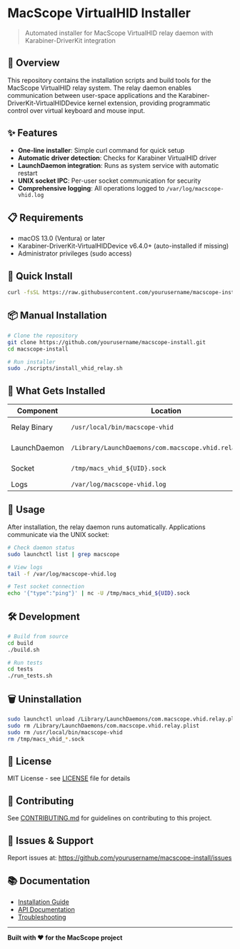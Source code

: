 # MacScope VirtualHID Installer

> Automated installer for MacScope VirtualHID relay daemon with Karabiner-DriverKit integration

## 🎯 Overview

This repository contains the installation scripts and build tools for the MacScope VirtualHID relay system. The relay daemon enables communication between user-space applications and the Karabiner-DriverKit-VirtualHIDDevice kernel extension, providing programmatic control over virtual keyboard and mouse input.

## ✨ Features

- **One-line installer**: Simple curl command for quick setup
- **Automatic driver detection**: Checks for Karabiner VirtualHID driver
- **LaunchDaemon integration**: Runs as system service with automatic restart
- **UNIX socket IPC**: Per-user socket communication for security
- **Comprehensive logging**: All operations logged to `/var/log/macscope-vhid.log`

## 📋 Requirements

- macOS 13.0 (Ventura) or later
- Karabiner-DriverKit-VirtualHIDDevice v6.4.0+ (auto-installed if missing)
- Administrator privileges (sudo access)

## 🚀 Quick Install

```bash
curl -fsSL https://raw.githubusercontent.com/yourusername/macscope-install/main/scripts/install_vhid_relay.sh | sudo bash
```

## 📦 Manual Installation

```bash
# Clone the repository
git clone https://github.com/yourusername/macscope-install.git
cd macscope-install

# Run installer
sudo ./scripts/install_vhid_relay.sh
```

## 🔧 What Gets Installed

| Component | Location | Purpose |
|-----------|----------|---------|
| Relay Binary | `/usr/local/bin/macscope-vhid` | Main relay daemon |
| LaunchDaemon | `/Library/LaunchDaemons/com.macscope.vhid.relay.plist` | Service configuration |
| Socket | `/tmp/macs_vhid_${UID}.sock` | IPC endpoint per user |
| Logs | `/var/log/macscope-vhid.log` | Service logs |

## 📖 Usage

After installation, the relay daemon runs automatically. Applications communicate via the UNIX socket:

```bash
# Check daemon status
sudo launchctl list | grep macscope

# View logs
tail -f /var/log/macscope-vhid.log

# Test socket connection
echo '{"type":"ping"}' | nc -U /tmp/macs_vhid_${UID}.sock
```

## 🛠️ Development

```bash
# Build from source
cd build
./build.sh

# Run tests
cd tests
./run_tests.sh
```

## 🗑️ Uninstallation

```bash
sudo launchctl unload /Library/LaunchDaemons/com.macscope.vhid.relay.plist
sudo rm /Library/LaunchDaemons/com.macscope.vhid.relay.plist
sudo rm /usr/local/bin/macscope-vhid
rm /tmp/macs_vhid_*.sock
```

## 📝 License

MIT License - see [LICENSE](LICENSE) file for details

## 🤝 Contributing

See [CONTRIBUTING.md](CONTRIBUTING.md) for guidelines on contributing to this project.

## 🐛 Issues & Support

Report issues at: https://github.com/yourusername/macscope-install/issues

## 📚 Documentation

- [Installation Guide](docs/INSTALL.md)
- [API Documentation](docs/API.md)
- [Troubleshooting](docs/TROUBLESHOOTING.md)

---

**Built with ❤️ for the MacScope project**
